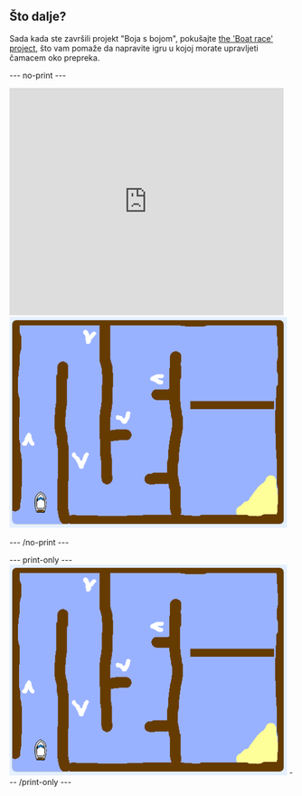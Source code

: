 ## Što dalje?

Sada kada ste završili projekt "Boja s bojom", pokušajte [the 'Boat race' project](https://projects.raspberrypi.org/en/projects/boat-race?utm_source=pathway&utm_medium=whatnext&utm_campaign=projects), što vam pomaže da napravite igru u kojoj morate upravljeti čamacem oko prepreka.

\--- no-print \---

<div class="scratch-preview">
  <iframe allowtransparency="true" width="485" height="402" src="https://scratch.mit.edu/projects/embed/276662533/?autostart=false" frameborder="0" scrolling="no"></iframe>
  <img src="images/boat_race_demo.png">
</div>

\--- /no-print \---

\--- print-only \--- ![boat race demo](images/boat_race_demo.png) \--- /print-only \---